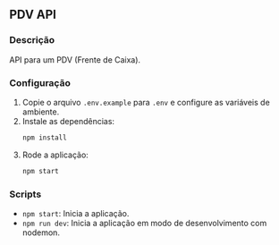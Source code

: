 
## PDV API

### Descrição
API para um PDV (Frente de Caixa).

### Configuração
1. Copie o arquivo `.env.example` para `.env` e configure as variáveis de ambiente.
2. Instale as dependências:
   ```sh
   npm install
   ```
3. Rode a aplicação:
   ```sh
   npm start
   ```

### Scripts
- `npm start`: Inicia a aplicação.
- `npm run dev`: Inicia a aplicação em modo de desenvolvimento com nodemon.

